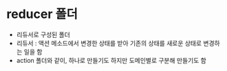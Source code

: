 # reducer 폴더
- 리듀서로 구성된 폴더
- 리듀서 : 액션 메소드에서 변경한 상태를 받아 기존의 상태를 새로운 상태로 변경하는 일을 함
- action 폴더와 같이, 하나로 만들기도 하지만 도메인별로 구분해 만들기도 함